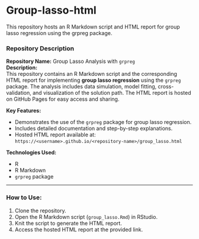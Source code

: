 # Group-lasso-html
This repository hosts an R Markdown script and HTML report for group lasso regression using the grpreg package.
### **Repository Description**

**Repository Name:** Group Lasso Analysis with `grpreg`  
**Description:**  
This repository contains an R Markdown script and the corresponding HTML report for implementing **group lasso regression** using the `grpreg` package. The analysis includes data simulation, model fitting, cross-validation, and visualization of the solution path. The HTML report is hosted on GitHub Pages for easy access and sharing.

**Key Features:**
- Demonstrates the use of the `grpreg` package for group lasso regression.
- Includes detailed documentation and step-by-step explanations.
- Hosted HTML report available at: `https://<username>.github.io/<repository-name>/group_lasso.html`

**Technologies Used:**
- R
- R Markdown
- `grpreg` package

---

### **How to Use:**
1. Clone the repository.
2. Open the R Markdown script (`group_lasso.Rmd`) in RStudio.
3. Knit the script to generate the HTML report.
4. Access the hosted HTML report at the provided link.
